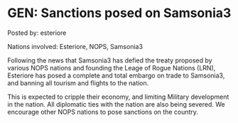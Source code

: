 # GEN: Sanctions posed on Samsonia3

Posted by: esteriore

Nations involved: Esteriore, NOPS, Samsonia3

Following the news that Samsonia3 has defied the treaty proposed by various NOPS nations and founding the Leage of Rogue Nations (LRN), Esteriore has posed a complete and total embargo on trade to Samsonia3, and banning all tourism and flights to the nation. 

This is expected to cripple their economy, and limiting Military development in the nation. All diplomatic ties with the nation are also being severed. We encourage other NOPS nations to pose sanctions on the country.
